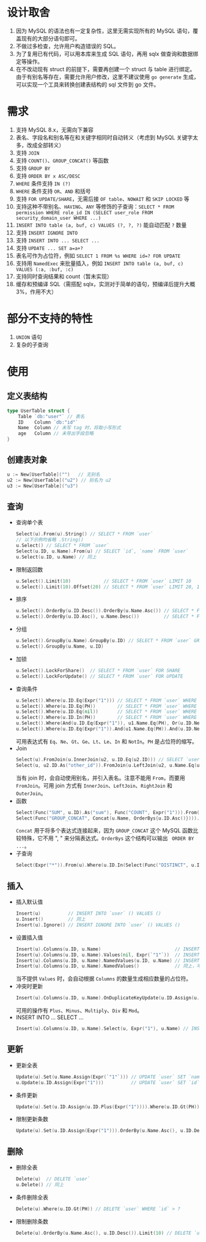 # 设计取舍

1. 因为 MySQL 的语法也有一定复杂性，这里无需实现所有的 MySQL 语句，覆盖现有的大部分语句即可。
1. 不做过多检查，允许用户构造错误的 SQL。
1. 为了复用已有代码，可以用本库来生成 SQL 语句，再用 sqlx 做查询和数据绑定等操作。
1. 在不改动现有 struct 的前提下，需要再创建一个 struct 与 table 进行绑定。由于有别名等存在，需要允许用户修改，这里不建议使用 `go generate` 生成，可以实现一个工具来转换创建表结构的 sql 文件到 go 文件。

# 需求

1. 支持 MySQL 8.x，无需向下兼容
1. 表名、字段名和别名等在和关键字相同时自动转义（考虑到 MySQL 关键字太多，改成全部转义）
1. 支持 `JOIN`
1. 支持 `COUNT()`、`GROUP_CONCAT()` 等函数
1. 支持 `GROUP BY`
1. 支持 `ORDER BY x ASC/DESC`
1. `WHERE` 条件支持 `IN (?)`
1. `WHERE` 条件支持 `OR`、`AND` 和括号
1. 支持 `FOR UPDATE/SHARE`，无需后接 `OF table`、`NOWAIT` 和 `SKIP LOCKED` 等
1. 支持这种不带别名、`HAVING`、`ANY` 等修饰的子查询：`SELECT * FROM permission WHERE role_id IN (SELECT user_role FROM security_domain_user WHERE ...)`
1. `INSERT INTO table (a, buf, c) VALUES (?, ?, ?)` 能自动匹配 `?` 数量
1. 支持 `INSERT IGNORE INTO`
1. 支持 `INSERT INTO ... SELECT ...`
1. 支持 `UPDATE ... SET a=a+?`
1. 表名可作为占位符，例如 `SELECT 1 FROM %s WHERE id=? FOR UPDATE`
1. 支持用 `NamedExec` 来批量插入，例如 `INSERT INTO table (a, buf, c) VALUES (:a, :buf, :c)`
1. 支持同时查询结果和 count（暂未实现）
1. 缓存和预编译 SQL（需搭配 sqlx，实测对于简单的语句，预编译后提升大概 3%，作用不大）

# 部分不支持的特性

1. `UNION` 语句
2. 复杂的子查询

# 使用

## 定义表结构

```go
type UserTable struct {
	Table `db:"user"` // 表名
	ID    Column `db:"id"`
	Name  Column // 未写 tag 时，将取小写形式
	age   Column // 未导出字段忽略
}
```

## 创建表对象

```go
u := New[UserTable]("")   // 无别名
u2 := New[UserTable]("u2") // 别名为 u2
u3 := New[UserTable]("u3")
```

## 查询

* 查询单个表
	```go
	Select(u).From(u).String() // SELECT * FROM `user`
	// 以下示例均省略 .String()
	u.Select() // SELECT * FROM `user`
	Select(u.ID, u.Name).From(u) // SELECT `id`, `name` FROM `user`
	u.Select(u.ID, u.Name) // 同上
	```
* 限制返回数
	```go
	u.Select().Limit(10)            // SELECT * FROM `user` LIMIT 10
	u.Select().Limit(10).Offset(20) // SELECT * FROM `user` LIMIT 20, 10
	```
* 排序
	```go
	u.Select().OrderBy(u.ID.Desc()).OrderBy(u.Name.Asc()) // SELECT * FROM `user` ORDER BY `id` DESC, `name`
	u.Select().OrderBy(u.ID.Asc(), u.Name.Desc())         // SELECT * FROM `user` ORDER BY `id`, `name` DESC"
	```
* 分组
	```go
	u.Select().GroupBy(u.Name).GroupBy(u.ID) // SELECT * FROM `user` GROUP BY `name`, `id`
	u.Select().GroupBy(u.Name, u.ID)
	```
* 加锁
	```go
	u.Select().LockForShare()  // SELECT * FROM `user` FOR SHARE
	u.Select().LockForUpdate() // SELECT * FROM `user` FOR UPDATE
	```
* 查询条件
	```go
	u.Select().Where(u.ID.Eq(Expr("1"))) // SELECT * FROM `user` WHERE `id` = 1
	u.Select().Where(u.ID.Eq(PH))        // SELECT * FROM `user` WHERE `id` = ?
	u.Select().Where(u.ID.Eq(nil))       // SELECT * FROM `user` WHERE `id` IS NULL
	u.Select().Where(u.ID.In(PH))        // SELECT * FROM `user` WHERE `id` IN (?)
	u.Select().Where(And(u.ID.Eq(Expr("1")), u1.Name.Eq(PH), Or(u.ID.Ne(Expr("2")), u.ID.Gt(Expr("3")))))   // SELECT * FROM `user` WHERE `id` = 1 AND `name` = ? AND (`id` != 2 OR `id` > 3)
	u.Select().Where(u.ID.Eq(Expr("1")).And(u1.Name.Eq(PH)).And(u.ID.Ne(Expr("2")).Or(u.ID.Gt(Expr("3"))))) // 同上
	```
	可用表达式有 `Eq`、`Ne`、`Gt`、`Ge`、`Lt`、`Le`、`In` 和 `NotIn`。`PH` 是占位符的缩写。
* Join
	```go
	Select(u).FromJoin(u.InnerJoin(u2, u.ID.Eq(u2.ID))) // SELECT `user`.* FROM `user` JOIN `user` AS `u2` ON `u`.`id` = `u2`.`id`
	Select(u, u2.ID.As("other_id")).FromJoin(u.LeftJoin(u2, u.Name.Eq(u2.Name)).OuterJoin(u3, u2.ID.Eq(u3.ID))) // SELECT `u`.*, `u2`.`id` AS `other_id` FROM `user` LEFT JOIN `user` AS `u2` ON `u`.`name` = `u2`.`name` OUTER JON `user` AS `u3` ON `u2`.`id` = `u3`.`id`
	```
	当有 join 时，会自动使用别名，并引入表名。注意不能用 `From`，而要用 `FromJoin`。可用 join 方式有 `InnerJoin`、`LeftJoin`、`RightJoin` 和 `OuterJoin`。
* 函数
	```go
	Select(Func("SUM", u.ID).As("sum"), Func("COUNT", Expr("1"))).From(u)      // SELECT SUM(`id`) AS `sum`, COUNT(1) FROM `user`
	Select(Func("GROUP_CONCAT", Concat(u.Name, OrderBys{u.ID.Asc()}))).From(u) // SELECT GROUP_CONCAT(`name` ORDER BY `id`) FROM `user`
	```
	`Concat` 用于将多个表达式连接起来，因为 `GROUP_CONCAT` 这个 MySQL 函数比较特殊，它不用 ", " 来分隔表达式。`OrderBys` 这个结构可以输出 ` ORDER BY ...`。
* 子查询
	```go
	Select(Expr("*")).From(u).Where(u.ID.In(Select(Func("DISTINCT", u.ID)).From(u))) // SELECT * FROM `user` WHERE `id` IN (SELECT DISTINCT(`id`) FROM `user`)
	```

## 插入
* 插入默认值
	```go
	Insert(u)          // INSERT INTO `user` () VALUES ()
	u.Insert()         // 同上
	Insert(u).Ignore() // INSERT IGNORE INTO `user` () VALUES ()
	```
* 设置插入值
	```go
	Insert(u).Columns(u.ID, u.Name)                           // INSERT INTO `user` (`id`, `name`) VALUES (?, ?)
	Insert(u).Columns(u.ID, u.Name).Values(nil, Expr(`"1"`))  // INSERT INTO `user` (`id`, `name`) VALUES (NULL, "1")
	Insert(u).Columns(u.ID, u.Name).NamedValues(u.ID, u.Name) // INSERT INTO `user` (`id`, `name`) VALUES (:id, :name)
	Insert(u).Columns(u.ID, u.Name).NamedValues()             // 同上，可自动使用 Columns 来作为 NamedValues
	```
	当不提供 `Values` 时，会自动根据 `Columns` 的数量生成相应数量的占位符。
* 冲突时更新
	```go
	Insert(u).Columns(u.ID, u.Name).OnDuplicateKeyUpdate(u.ID.Assign(u.ID.Plus(PH))) // INSERT INTO `user` (`id`, `name`) VALUES (?, ?) ON DUPLICATE KEY UPDATE `id`=`id`+?
	```
	可用的操作有 `Plus`、`Minus`、`Multiply`、`Div` 和 `Mod`。
* INSERT INTO ... SELECT ...
	```go
	Insert(u).Columns(u.ID, u.Name).Select(u, Expr("1"), u.Name) // INSERT INTO `user` (`id`, `name`) SELECT 1, `name` FROM `user`
	```

## 更新
* 更新全表
	```go
	Update(u).Set(u.Name.Assign(Expr(`"1"`))) // UPDATE `user` SET `name`="1"
	u.Update(u.ID.Assign(Expr("1")))          // UPDATE `user` SET `id`=1
	```
* 条件更新
	```go
	Update(u).Set(u.ID.Assign(u.ID.Plus(Expr("1")))).Where(u.ID.Gt(PH)) // UPDATE `user` SET `name`=`id`+1 WHERE `id` > ?
	```
* 限制更新条数
	```go
	Update(u).Set(u.ID.Assign(Expr("1"))).OrderBy(u.Name.Asc(), u.ID.Desc()).Limit(10) // UPDATE `user` SET `id`=1 ORDER BY `name`, `id` DESC LIMIT 10
	```

## 删除
* 删除全表
	```go
	Delete(u)  // DELETE `user`
	u.Delete() // 同上
	```
* 条件删除全表
	```go
	Delete(u).Where(u.ID.Gt(PH)) // DELETE `user` WHERE `id` > ?
	```
* 限制删除条数
	```go
	Delete(u).OrderBy(u.Name.Asc(), u.ID.Desc()).Limit(10) // DELETE `user` ORDER BY `name`, `id` DESC LIMIT 10
	```
